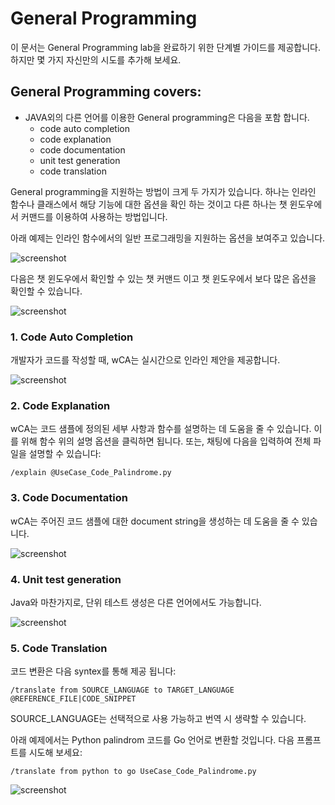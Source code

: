 # General Programming

이 문서는 General Programming lab을 완료하기 위한 단계별 가이드를 제공합니다. 하지만 몇 가지 자신만의 시도를 추가해 보세요.

## General Programming covers:

- JAVA외의 다른 언어를 이용한 General programming은 다음을 포함 합니다.
    - code auto completion
    - code explanation
    - code documentation
    - unit test generation
    - code translation

General programming을 지원하는 방법이 크게 두 가지가 있습니다.
하나는 인라인 함수나 클래스에서 해당 기능에 대한 옵션을 확인 하는 것이고
다른 하나는 챗 윈도우에서 커맨드를 이용하여 사용하는 방법입니다.

아래 예제는 인라인 함수에서의 일반 프로그래밍을 지원하는 옵션을 보여주고 있습니다.

![screenshot](../images/VSC_gp_options_inline.png)

다음은 챗 윈도우에서 확인할 수 있는 챗 커맨드 이고 챗 윈도우에서 보다 많은 옵션을 확인할 수 있습니다.

![screenshot](../images/VSC_gp_options.png)


### 1. Code Auto Completion

개발자가 코드를 작성할 때, wCA는 실시간으로 인라인 제안을 제공합니다.

![screenshot](../images/VSC_gp_auto_completion.png)

### 2. Code Explanation

wCA는 코드 샘플에 정의된 세부 사항과 함수를 설명하는 데 도움을 줄 수 있습니다.
이를 위해 함수 위의 설명 옵션을 클릭하면 됩니다.
또는, 채팅에 다음을 입력하여 전체 파일을 설명할 수 있습니다:

```
/explain @UseCase_Code_Palindrome.py
```

### 3. Code Documentation

wCA는 주어진 코드 샘플에 대한 document string을 생성하는 데 도움을 줄 수 있습니다.

![screenshot](../images/VSC_gp_documentation.png)

### 4. Unit test generation

Java와 마찬가지로, 단위 테스트 생성은 다른 언어에서도 가능합니다.

![screenshot](../images/VSC_gp_unit_test.png)

### 5. Code Translation

코드 변환은 다음 syntex를 통해 제공 됩니다:

```
/translate from SOURCE_LANGUAGE to TARGET_LANGUAGE @REFERENCE_FILE|CODE_SNIPPET
```


SOURCE_LANGUAGE는 선택적으로 사용 가능하고 번역 시 생략할 수 있습니다.

아래 예제에서는 Python palindrom 코드를 Go 언어로 변환할 것입니다. 다음 프롬프트를 시도해 보세요:

```
/translate from python to go UseCase_Code_Palindrome.py
```

![screenshot](../images/VSC_gp_translation_go.png)
